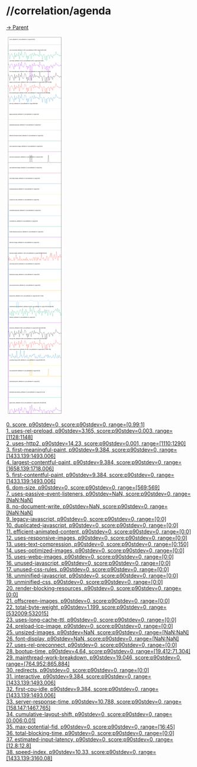 
# //correlation/agenda

[→ Parent](../..)

![PLOT: correlation](./correlation.svg)

[0. score, p90stdev=0, score:p90stdev=0, range=[0.99:1]](../../meta/score/samples/agenda)  
[1. uses-rel-preload, p90stdev=3.165, score:p90stdev=0.003, range=[1128:1148]](../../uses-rel-preload/samples/agenda/)  
[2. uses-http2, p90stdev=14.23, score:p90stdev=0.001, range=[1110:1290]](../../uses-http2/samples/agenda/)  
[3. first-meaningful-paint, p90stdev=9.384, score:p90stdev=0, range=[1433.139:1493.006]](../../first-meaningful-paint/samples/agenda/)  
[4. largest-contentful-paint, p90stdev=9.384, score:p90stdev=0, range=[1658.139:1718.006]](../../largest-contentful-paint/samples/agenda/)  
[5. first-contentful-paint, p90stdev=9.384, score:p90stdev=0, range=[1433.139:1493.006]](../../first-contentful-paint/samples/agenda/)  
[6. dom-size, p90stdev=0, score:p90stdev=0, range=[569:569]](../../dom-size/samples/agenda/)  
[7. uses-passive-event-listeners, p90stdev=NaN, score:p90stdev=0, range=[NaN:NaN]](../../uses-passive-event-listeners/samples/agenda/)  
[8. no-document-write, p90stdev=NaN, score:p90stdev=0, range=[NaN:NaN]](../../no-document-write/samples/agenda/)  
[9. legacy-javascript, p90stdev=0, score:p90stdev=0, range=[0:0]](../../legacy-javascript/samples/agenda/)  
[10. duplicated-javascript, p90stdev=0, score:p90stdev=0, range=[0:0]](../../duplicated-javascript/samples/agenda/)  
[11. efficient-animated-content, p90stdev=0, score:p90stdev=0, range=[0:0]](../../efficient-animated-content/samples/agenda/)  
[12. uses-responsive-images, p90stdev=0, score:p90stdev=0, range=[0:0]](../../uses-responsive-images/samples/agenda/)  
[13. uses-text-compression, p90stdev=0, score:p90stdev=0, range=[0:150]](../../uses-text-compression/samples/agenda/)  
[14. uses-optimized-images, p90stdev=0, score:p90stdev=0, range=[0:0]](../../uses-optimized-images/samples/agenda/)  
[15. uses-webp-images, p90stdev=0, score:p90stdev=0, range=[0:0]](../../uses-webp-images/samples/agenda/)  
[16. unused-javascript, p90stdev=0, score:p90stdev=0, range=[0:0]](../../unused-javascript/samples/agenda/)  
[17. unused-css-rules, p90stdev=0, score:p90stdev=0, range=[0:0]](../../unused-css-rules/samples/agenda/)  
[18. unminified-javascript, p90stdev=0, score:p90stdev=0, range=[0:0]](../../unminified-javascript/samples/agenda/)  
[19. unminified-css, p90stdev=0, score:p90stdev=0, range=[0:0]](../../unminified-css/samples/agenda/)  
[20. render-blocking-resources, p90stdev=0, score:p90stdev=0, range=[0:0]](../../render-blocking-resources/samples/agenda/)  
[21. offscreen-images, p90stdev=0, score:p90stdev=0, range=[0:0]](../../offscreen-images/samples/agenda/)  
[22. total-byte-weight, p90stdev=1.199, score:p90stdev=0, range=[532009:532015]](../../total-byte-weight/samples/agenda/)  
[23. uses-long-cache-ttl, p90stdev=0, score:p90stdev=0, range=[0:0]](../../uses-long-cache-ttl/samples/agenda/)  
[24. preload-lcp-image, p90stdev=0, score:p90stdev=0, range=[0:0]](../../preload-lcp-image/samples/agenda/)  
[25. unsized-images, p90stdev=NaN, score:p90stdev=0, range=[NaN:NaN]](../../unsized-images/samples/agenda/)  
[26. font-display, p90stdev=NaN, score:p90stdev=0, range=[NaN:NaN]](../../font-display/samples/agenda/)  
[27. uses-rel-preconnect, p90stdev=0, score:p90stdev=0, range=[0:0]](../../uses-rel-preconnect/samples/agenda/)  
[28. bootup-time, p90stdev=4.64, score:p90stdev=0, range=[19.412:71.304]](../../bootup-time/samples/agenda/)  
[29. mainthread-work-breakdown, p90stdev=19.046, score:p90stdev=0, range=[764.952:865.884]](../../mainthread-work-breakdown/samples/agenda/)  
[30. redirects, p90stdev=0, score:p90stdev=0, range=[0:0]](../../redirects/samples/agenda/)  
[31. interactive, p90stdev=9.384, score:p90stdev=0, range=[1433.139:1493.006]](../../interactive/samples/agenda/)  
[32. first-cpu-idle, p90stdev=9.384, score:p90stdev=0, range=[1433.139:1493.006]](../../first-cpu-idle/samples/agenda/)  
[33. server-response-time, p90stdev=10.788, score:p90stdev=0, range=[158.147:1467.765]](../../server-response-time/samples/agenda/)  
[34. cumulative-layout-shift, p90stdev=0, score:p90stdev=0, range=[0.006:0.01]](../../cumulative-layout-shift/samples/agenda/)  
[35. max-potential-fid, p90stdev=0, score:p90stdev=0, range=[16:45]](../../max-potential-fid/samples/agenda/)  
[36. total-blocking-time, p90stdev=0, score:p90stdev=0, range=[0:0]](../../total-blocking-time/samples/agenda/)  
[37. estimated-input-latency, p90stdev=0, score:p90stdev=0, range=[12.8:12.8]](../../estimated-input-latency/samples/agenda/)  
[38. speed-index, p90stdev=10.33, score:p90stdev=0, range=[1433.139:3160.08]](../../speed-index/samples/agenda/)  
